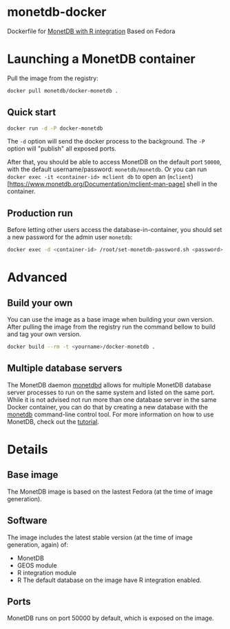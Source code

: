 monetdb-docker
===========================
Dockerfile for [MonetDB with R integration](https://www.monetdb.org/content/embedded-r-monetdb)
Based on Fedora

# Launching a MonetDB container
Pull the image from the registry:
```bash
docker pull monetdb/docker-monetdb .
```

## Quick start
```bash
docker run -d -P docker-monetdb
```
The `-d` option will send the docker process to the background. The `-P` option will "publish" all exposed ports.

After that, you should be able to access MonetDB on the default port `50000`, with the default username/password: `monetdb/monetdb`.
Or you can run `docker exec -it <container-id> mclient db` to open an (`mclient`)[https://www.monetdb.org/Documentation/mclient-man-page] shell in the container.

## Production run
Before letting other users access the database-in-container, you should set a new password for the admin user `monetdb`:
```bash
docker exec -d <container-id> /root/set-monetdb-password.sh <password>
```

# Advanced
## Build your own
You can use the image as a base image when building your own version.
After pulling the image from the registry run the command bellow to build and tag your own version.
```bash
docker build --rm -t <yourname>/docker-monetdb .
```

## Multiple database servers
The MonetDB daemon [monetdbd](https://www.monetdb.org/Documentation/monetdbd-man-page) allows for multiple MonetDB database server processes to run on the same system and listed on the same port. While it is not advised not run more than one database server in the same Docker container, you can do that by creating a new database with the [monetdb](https://www.monetdb.org/Documentation/monetdb-man-page) command-line control tool.
For more information on how to use MonetDB, check out the [tutorial](https://www.monetdb.org/Documentation/UserGuide/Tutorial).

# Details
## Base image
The MonetDB image is based on the lastest Fedora (at the time of image generation).
## Software
The image includes the latest stable version (at the time of image generation, again) of:
* MonetDB
* GEOS module
* R integration module
* R
The default database on the image have R integration enabled.
## Ports
MonetDB runs on port 50000 by default, which is exposed on the image.
